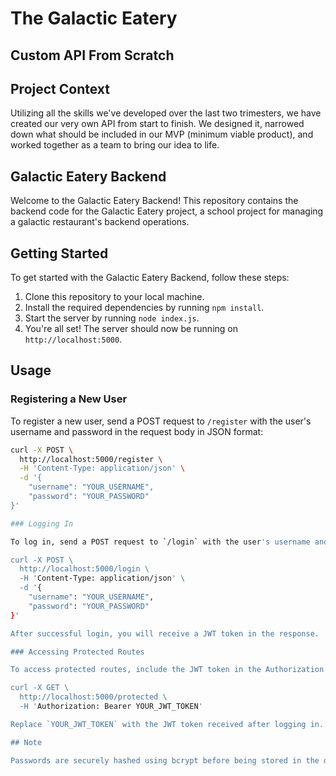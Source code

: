 # The Galactic Eatery

## Custom API From Scratch

## Project Context

Utilizing all the skills we've developed over the last two trimesters, we have created our very own API from start to finish. We designed it, narrowed down what should be included in our MVP (minimum viable product), and worked together as a team to bring our idea to life.

## Galactic Eatery Backend

Welcome to the Galactic Eatery Backend! This repository contains the backend code for the Galactic Eatery project, a school project for managing a galactic restaurant's backend operations.

## Getting Started

To get started with the Galactic Eatery Backend, follow these steps:

1. Clone this repository to your local machine.
2. Install the required dependencies by running `npm install`.
3. Start the server by running `node index.js`.
4. You're all set! The server should now be running on `http://localhost:5000`.

## Usage

### Registering a New User

To register a new user, send a POST request to `/register` with the user's username and password in the request body in JSON format:

```bash
curl -X POST \
  http://localhost:5000/register \
  -H 'Content-Type: application/json' \
  -d '{
    "username": "YOUR_USERNAME",
    "password": "YOUR_PASSWORD"
}'

### Logging In

To log in, send a POST request to `/login` with the user's username and password in the request body in JSON format:

curl -X POST \
  http://localhost:5000/login \
  -H 'Content-Type: application/json' \
  -d '{
    "username": "YOUR_USERNAME",
    "password": "YOUR_PASSWORD"
}'

After successful login, you will receive a JWT token in the response.

### Accessing Protected Routes

To access protected routes, include the JWT token in the Authorization header with the Bearer scheme:

curl -X GET \
  http://localhost:5000/protected \
  -H 'Authorization: Bearer YOUR_JWT_TOKEN'

Replace `YOUR_JWT_TOKEN` with the JWT token received after logging in.

## Note

Passwords are securely hashed using bcrypt before being stored in the database. Even though passwords are initially stored as plaintext in the `users.json` file, once a user registers or logs in, their password will be securely hashed in the database.
